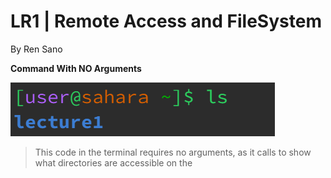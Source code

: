 # **LR1 | Remote Access and FileSystem**

By Ren Sano

**Command With NO Arguments**

  ![Image](noarg.png)
  > This code in the terminal requires no arguments, as it calls to show what directories are accessible on the 
